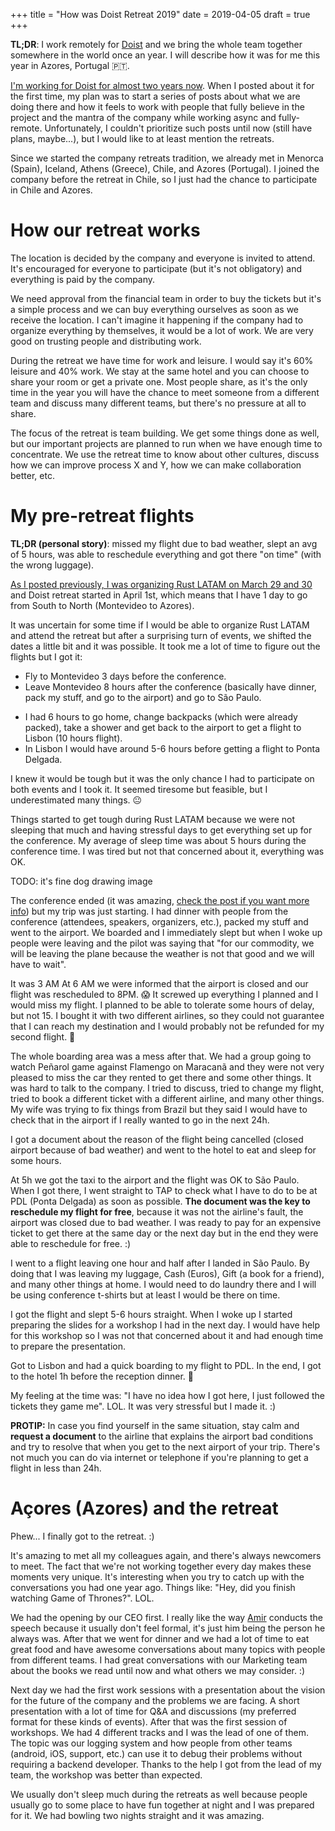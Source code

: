 +++
title = "How was Doist Retreat 2019"
date = 2019-04-05
draft = true
+++

**TL;DR**: I work remotely for [Doist](https://doist.com) and we bring
the whole team together somewhere in the world once an year. I will
describe how it was for me this year in Azores, Portugal 🇵🇹.

[I'm working for Doist for almost two years
now](/doist). When I posted about it for the first time,
my plan was to start a series of posts about what we are doing there
and how it feels to work with people that fully believe in the project
and the mantra of the company while working async and
fully-remote. Unfortunately, I couldn't prioritize such posts until
now (still have plans, maybe...), but I would like to at least mention
the retreats.

Since we started the company retreats tradition, we already met in
Menorca (Spain), Iceland, Athens (Greece), Chile, and Azores
(Portugal). I joined the company before the retreat in Chile, so I
just had the chance to participate in Chile and Azores.

# How our retreat works

The location is decided by the company and everyone is invited to
attend. It's encouraged for everyone to participate (but it's not
obligatory) and everything is paid by the company.

We need approval from the financial team in order to buy the tickets
but it's a simple process and we can buy everything ourselves as soon
as we receive the location. I can't imagine it happening if the
company had to organize everything by themselves, it would be a lot of
work. We are very good on trusting people and distributing work.

During the retreat we have time for work and leisure. I would say it's
60% leisure and 40% work. We stay at the same hotel and you can choose
to share your room or get a private one. Most people share, as it's
the only time in the year you will have the chance to meet someone
from a different team and discuss many different teams, but there's no
pressure at all to share.

The focus of the retreat is team building. We get some things done as
well, but our important projects are planned to run when we have
enough time to concentrate. We use the retreat time to know about
other cultures, discuss how we can improve process X and Y, how we can
make collaboration better, etc.

# My pre-retreat flights

**TL;DR (personal story)**: missed my flight due to bad weather, slept an avg of 5 hours,
was able to reschedule everything and got there "on time" (with the
wrong luggage).

[As I posted previously, I was organizing Rust LATAM on March 29 and
30](/post/how-was-it-to-organize-rust-latam/) and Doist retreat
started in April 1st, which means that I have 1 day to go from South
to North (Montevideo to Azores).

It was uncertain for some time if I would be able to organize Rust LATAM and attend the retreat but after a surprising turn of events, we shifted the dates a little bit and it was possible. It took me a lot of time to figure out the flights but I got it:

+ Fly to Montevideo 3 days before the conference.
+ Leave Montevideo 8 hours after the conference (basically have dinner, pack my stuff, and go to the airport) and go to São Paulo.
* I had 6 hours to go home, change backpacks (which were already packed), take a shower and get back to the airport to get a flight to Lisbon (10 hours flight).
* In Lisbon I would have around 5-6 hours before getting a flight to Ponta Delgada.

I knew it would be tough but it was the only chance I had to participate on both events and I took it. It seemed tiresome but feasible, but I underestimated many things. 😐

Things started to get tough during Rust LATAM because we were not
sleeping that much and having stressful days to get everything set up
for the conference. My average of sleep time was about 5 hours during
the conference time. I was tired but not that concerned about it, everything was OK.

TODO: it's fine dog drawing image

The conference ended (it was amazing, [check the post if you want more
info](/post/how-was-it-to-organize-rust-latam/)) but my trip was just
starting. I had dinner with people from the conference (attendees,
speakers, organizers, etc.), packed my stuff and went to the
airport. We boarded and I immediately slept but when I woke up people
were leaving and the pilot was saying that "for our commodity, we will
be leaving the plane because the weather is not that good and we will
have to wait".

It was 3 AM At 6 AM we were informed that the airport is closed and
our flight was rescheduled to 8PM. 😱 It screwed up everything I planned and I would miss my flight. I planned to be able to tolerate some hours of delay, but not 15. I bought it with two different airlines, so they could not guarantee that I can reach my destination and I would probably not be refunded for my second flight. 💸

The whole boarding area was a mess after that. We had a group going to
watch Peñarol game against Flamengo on Maracanã and they were not very
pleased to miss the car they rented to get there and some other
things. It was hard to talk to the company. I tried to discuss, tried
to change my flight, tried to book a different ticket with a different
airline, and many other things. My wife was trying to fix things from
Brazil but they said I would have to check that in the airport if I
really wanted to go in the next 24h.

I got a document about the reason of the flight being cancelled
(closed airport because of bad weather) and went to the hotel to eat
and sleep for some hours.

At 5h we got the taxi to the airport and the flight was OK to São
Paulo. When I got there, I went straight to TAP to check what I have
to do to be at PDL (Ponta Delgada) as soon as possible. **The document
was the key to reschedule my flight for free**, because it was not the
airline's fault, the airport was closed due to bad weather. I was
ready to pay for an expensive ticket to get there at the same day or
the next day but in the end they were able to reschedule for free. :)

I went to a flight leaving one hour and half after I landed in São
Paulo. By doing that I was leaving my luggage, Cash (Euros), Gift (a
book for a friend), and many other things at home. I would need to do
laundry there and I will be using conference t-shirts but at least I
would be there on time.

I got the flight and slept 5-6 hours straight. When I woke up I
started preparing the slides for a workshop I had in the next day. I
would have help for this workshop so I was not that concerned about it
and had enough time to prepare the presentation.

Got to Lisbon and had a quick boarding to my flight to PDL. In the
end, I got to the hotel 1h before the reception dinner. 🎉

My feeling at the time was: "I have no idea how I got here, I just
followed the tickets they game me". LOL. It was very stressful but I
made it. :)

**PROTIP:** In case you find yourself in the same situation, stay calm
and **request a document** to the airline that explains the airport
bad conditions and try to resolve that when you get to the next
airport of your trip. There's not much you can do via internet or
telephone if you're planning to get a flight in less than 24h.

# Açores (Azores) and the retreat

Phew... I finally got to the retreat. :)

It's amazing to met all my colleagues again, and there's always
newcomers to meet. The fact that we're not working together every day
makes these moments very unique. It's interesting when you try to
catch up with the conversations you had one year ago. Things like:
"Hey, did you finish watching Game of Thrones?". LOL.

We had the opening by our CEO first. I really like the way
[Amir](https://twitter.com/amix3k) conducts the speech because it
usually don't feel formal, it's just him being the person he always
was. After that we went for dinner and we had a lot of time to eat
great food and have awesome conversations about many topics with
people from different teams. I had great conversations with our
Marketing team about the books we read until now and what others we
may consider. :)

Next day we had the first work sessions with a presentation about the
vision for the future of the company and the problems we are facing. A
short presentation with a lot of time for Q&A and discussions (my
preferred format for these kinds of events). After that was the first
session of workshops. We had 4 different tracks and I was the lead of
one of them. The topic was our logging system and how people from
other teams (android, iOS, support, etc.) can use it to debug their
problems without requiring a backend developer. Thanks to the help I
got from the lead of my team, the workshop was better than expected.

We usually don't sleep much during the retreats as well because people
usually go to some place to have fun together at night and I was
prepared for it. We had bowling two nights straight and it was
amazing.
